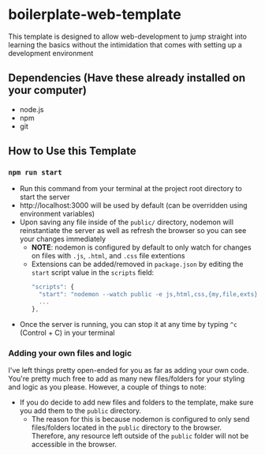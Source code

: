 # boilerplate-web-template

This template is designed to allow web-development to jump straight into learning the basics without the 
intimidation that comes with setting up a development environment

## Dependencies (Have these already installed on your computer)
- node.js
- npm
- git

 
## How to Use this Template

### `npm run start`

- Run this command from your terminal at the project root directory to start the server
- http://localhost:3000 will be used by default (can be overridden using environment variables)
- Upon saving any file inside of the `public/` directory, nodemon will reinstantiate the server as well as refresh the browser
so you can see your changes immediately
  - **NOTE**: nodemon is configured by default to only watch for changes on files with `.js`, `.html`, and `.css` file extentions
  - Extensions can be added/removed in `package.json` by editing the `start` script value in the `scripts` field:
    ```js
    "scripts": {
      "start": "nodemon --watch public -e js,html,css,{my,file,exts}",
      ...
    },
    ```
- Once the server is running, you can stop it at any time by typing `^c` (Control + C)  in your terminal
  

### Adding your own files and logic

I've left things pretty open-ended for you as far as adding your own code. You're pretty much free to add as many new files/folders for your styling and logic as you please. However, a couple of things to note:

- If you do decide to add new files and folders to the template, make sure you add them to the `public` directory.
  - The reason for this is because nodemon is configured to only send files/folders located in the `public` directory to the browser.
  Therefore, any resource left outside of the `public` folder will not be accessible in the browser.
